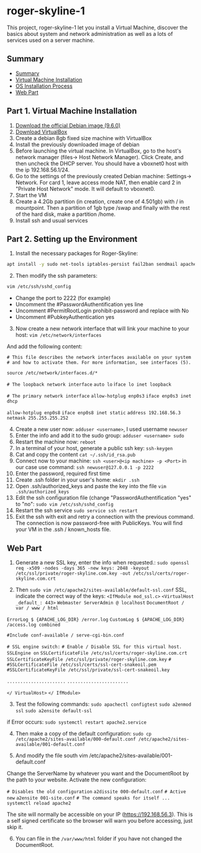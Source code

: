# roger-skyline-1
This project, roger-skyline-1 let you install a Virtual Machine, discover the basics about system and network administration as well as a lots of services used on a server machine.

## Summary <a id="summary"></a>

- [Summary](#summary)
- [Virtual Machine Installation](#VMinstall)
- [OS Installation Process](#SetUpEnvironment)
- [Web Part](#WebPart)


## Part 1. Virtual Machine Installation <a id="VMinstall"></a>

1. [Download the official Debian image (9.6.0)](https://cdimage.debian.org/debian-cd/current/amd64/iso-cd/debian-9.6.0-amd64-netinst.iso)
2. [Download VirtualBox](https://www.virtualbox.org/wiki/Downloads)
3. Create a debian 8gb fixed size machine with VirtualBox
4. Install the previously downloaded image of debian
5. Before launching the virtual machine. In VirtualBox, go to the host's network manager (files-> Host Network Manager). Click Create, and then uncheck the DHCP server. You should have a vboxnet0 host with the ip 192.168.56.1/24.
6. Go to the settings of the previously created Debian machine: Settings-> Network. For card 1, leave access mode NAT, then enable card 2 in "Private Host Network" mode. It will default to vboxnet0.
7. Start the VM
8. Create a 4.2Gb partition (in creation, create one of 4.501gb) with / in mountpoint. Then a partition of 1gb type /swap and finally with the rest of the hard disk, make a partition /home.
9. Install ssh and usual services

## Part 2. Setting up the Environment <a id="SetUpEnvironment"></a>

1. Install the necessary packages for Roger-Skyline:
```bash
apt install -y sudo net-tools iptables-persist fail2ban sendmail apache2
```

2. Then modify the ssh parameters:
```bash
vim /etc/ssh/sshd_config
```
- Change the port to 2222 (for example)
- Uncomment the #PasswordAuthentification yes line
- Uncomment #PermitRootLogin prohibit-password and replace with No
- Uncomment #PubkeyAuthentication yes
3. Now create a new network interface that will link your machine to your host:
`vim /etc/network/interfaces`

And add the following content:

`# This file describes the network interfaces available on your system`
`# and how to activate them. For more information, see interfaces (5).`

`source /etc/network/interfaces.d/*`

`# The loopback network interface`
`auto lo`
i`face lo inet loopback`

`# The primary network interface`
`allow-hotplug enp0s3`
`iface enp0s3 inet dhcp`

`allow-hotplug enp0s8`
`iface enp0s8 inet static`
`address 192.168.56.3`
`netmask 255.255.255.252`

4. Create a new user now:
`adduser <username>`, I used username `newuser`
5. Enter the info and add it to the sudo group:
`adduser <username> sudo`
6. Restart the machine now:
`reboot`
7. In a terminal of your host, generate a public ssh key:
`ssh-keygen`
8. Cat and copy the content
`cat ~/.ssh/id_rsa.pub`
9. Connect now to your machine:
`ssh <user>@<ip machine> -p <Port>`
in our case use command:
`ssh newuser@127.0.0.1 -p 2222`
10. Enter the password, required first time
11. Create .ssh folder in your user's home:
`mkdir .ssh`
12. Open .ssh/authorized_keys and paste the key into the file
`vim .ssh/authorized_keys`
13. Edit the ssh configuration file (change "PasswordAuthentification "yes" to "no":
`sudo vim /etc/ssh/sshd_config`
14. Restart the ssh service
`sudo service ssh restart`
15. Exit the ssh with exit and retry a connection with the previous command. The connection is now password-free with PublicKeys. You will find your VM in the .ssh / known_hosts file.

## Web Part <a id="WebPart"></a>
1. Generate a new SSL key, enter the info when requested.:
`sudo openssl req -x509 -nodes -days 365 -new keys: 2048 -keyout /etc/ssl/private/roger-skyline.com.key -out /etc/ssl/certs/roger-skyline.com.crt`

2. Then
`sudo vim /etc/apache2/sites-available/default-ssl.conf`
SSL, indicate the correct way of the keys:
`<IfModule mod_ssl.c>`
`<VirtualHost _default_: 443>`
`Webmaster ServerAdmin @ localhost`
`DocumentRoot / var / www / html`

`ErrorLog $ {APACHE_LOG_DIR} /error.log`
`CustomLog $ {APACHE_LOG_DIR} /access.log combined`

`#Include conf-available / serve-cgi-bin.conf`

`# SSL engine switch:`
`# Enable / Disable SSL for this virtual host.`
`SSLEngine on`
`SSLCertificateFile /etc/ssl/certs/roger-skyline.com.crt`
`SSLCertificateKeyFile /etc/ssl/private/roger-skyline.com.key`
`#`
`#SSLCertificateFile /etc/ssl/certs/ssl-cert-snakeoil.pem`
`#SSLCertificateKeyFile /etc/ssl/private/ssl-cert-snakeoil.key`

`......................`
`.......................`

`</ VirtualHost>`
`</ IfModule>`

3. Test the following commands:
`sudo apachectl configtest`
`sudo a2enmod ssl`
`sudo a2ensite default-ssl`

if Error occurs:
`sudo systemctl restart apache2.service`

4. Then make a copy of the default configuration:
`sudo cp /etc/apache2/sites-available/000-default.conf /etc/apache2/sites-available/001-default.conf`

5. And modify the file south vim /etc/apache2/sites-available/001-default.conf

Change the ServerName by whatever you want and the DocumentRoot by the path to your website.
Activate the new configuration:

`# Disables the old configuration`
`a2dissite 000-default.conf`
`# Active new`
`a2ensite 001-site.conf`
`# The command speaks for itself ...`
`systemctl reload apache2`

The site will normally be accessible on your IP (https://192.168.56.3).
This is a self signed certificate so the browser will warn you before accessing, just skip it.

6. You can file in the `/var/www/html` folder if you have not changed the DocumentRoot.


